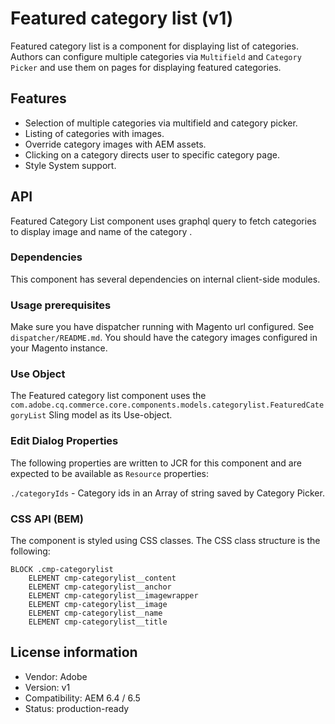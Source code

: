 <!--
Copyright 2019 Adobe Systems Incorporated

Licensed under the Apache License, Version 2.0 (the "License");
you may not use this file except in compliance with the License.
You may obtain a copy of the License at

    http://www.apache.org/licenses/LICENSE-2.0

Unless required by applicable law or agreed to in writing, software
distributed under the License is distributed on an "AS IS" BASIS,
WITHOUT WARRANTIES OR CONDITIONS OF ANY KIND, either express or implied.
See the License for the specific language governing permissions and
limitations under the License.
-->
# Featured category list (v1)

Featured category list is a component for displaying list of categories. Authors can configure multiple categories via `Multifield` and `Category Picker` and use them on pages for displaying featured categories.

## Features

- Selection of multiple categories via multifield and category picker. 
- Listing of categories with images.
- Override category images with AEM assets.
- Clicking on a category directs user to specific category page.
- Style System support.

## API

Featured Category List component uses graphql query to fetch categories to display image and name of the category .

### Dependencies

This component has several dependencies on internal client-side modules.

### Usage prerequisites
Make sure you have dispatcher running with Magento url configured. See `dispatcher/README.md`. You should have the category images configured in your Magento instance.


### Use Object
The Featured category list component uses the `com.adobe.cq.commerce.core.components.models.categorylist.FeaturedCategoryList` Sling model as its Use-object.


### Edit Dialog Properties
The following properties are written to JCR for this component and are expected to be available as `Resource` properties:

 `./categoryIds` - Category ids in an Array of string saved by Category Picker.

### CSS API (BEM)

The component is styled using CSS classes. The CSS class structure is the following:

```
BLOCK .cmp-categorylist 
    ELEMENT cmp-categorylist__content
    ELEMENT cmp-categorylist__anchor
    ELEMENT cmp-categorylist__imagewrapper
    ELEMENT cmp-categorylist__image
    ELEMENT cmp-categorylist__name
    ELEMENT cmp-categorylist__title 
```

## License information

* Vendor: Adobe
* Version: v1
* Compatibility: AEM 6.4 / 6.5
* Status: production-ready
